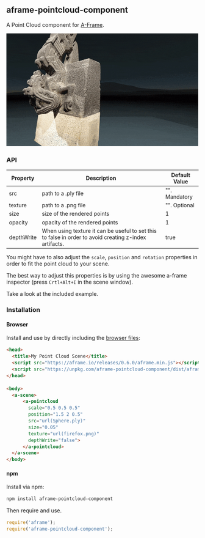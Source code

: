 ## aframe-pointcloud-component

A Point Cloud component for [A-Frame](https://aframe.io).

![gif](pointcloud.gif)

### API

| Property | Description | Default Value |
| -------- | ----------- | ------------- |
| src      | path to a .ply file   | "". Mandatory             |
| texture  | path to a .png file   | "". Optional             |
| size     | size of the rendered points   | 1             |
| opacity     | opacity of the rendered points   | 1             |
| depthWrite     | When using texture it can be useful to set this to false in order to avoid creating z-index artifacts.    | true  |

You might have to also adjust the `scale`, `position` and `rotation` properties in order to fit the point cloud to your scene.

The best way to adjust this properties is by using the awesome a-frame inspector (press `Crtl+Alt+I` in the scene window).

Take a look at the included example.

### Installation

#### Browser

Install and use by directly including the [browser files](dist):

```html
<head>
  <title>My Point Cloud Scene</title>
  <script src="https://aframe.io/releases/0.6.0/aframe.min.js"></script>
  <script src="https://unpkg.com/aframe-pointcloud-component/dist/aframe-pointcloud-component.min.js"></script>
</head>

<body>
  <a-scene>
      <a-pointcloud 
        scale="0.5 0.5 0.5" 
        position="1.5 2 0.5" 
        src="url(Sphere.ply)" 
        size="0.05"
        texture="url(firefox.png)"
        depthWrite="false">
      </a-pointcloud>
  </a-scene>
</body>
```

<!-- If component is accepted to the Registry, uncomment this. -->
<!--
Or with [angle](https://npmjs.com/package/angle/), you can install the proper
version of the component straight into your HTML file, respective to your
version of A-Frame:

```sh
angle install aframe-pointcloud-component
```
-->

#### npm

Install via npm:

```bash
npm install aframe-pointcloud-component
```

Then require and use.

```js
require('aframe');
require('aframe-pointcloud-component');
```
